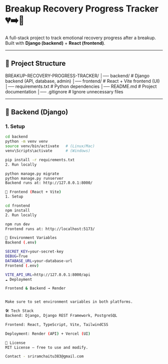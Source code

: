 # Breakup Recovery Progress Tracker 💔➡️💪

A full-stack project to track emotional recovery progress after a breakup.  
Built with **Django (backend)** + **React (frontend)**.

---

## 📂 Project Structure
BREAKUP-RECOVERY-PROGRESS-TRACKER/
│── backend/ # Django backend (API, database, admin)
│── frontend/ # React + Vite frontend (UI)
│── requirements.txt # Python dependencies
│── README.md # Project documentation
│── .gitignore # Ignore unnecessary files



---

## 🚀 Backend (Django)
### 1. Setup
```bash
cd backend
python -m venv venv
source venv/bin/activate   # (Linux/Mac)
venv\Scripts\activate      # (Windows)

pip install -r requirements.txt
2. Run locally

python manage.py migrate
python manage.py runserver
Backend runs at: http://127.0.0.1:8000/

🎨 Frontend (React + Vite)
1. Setup

cd frontend
npm install
2. Run locally

npm run dev
Frontend runs at: http://localhost:5173/

🔑 Environment Variables
Backend (.env)

SECRET_KEY=your-secret-key
DEBUG=True
DATABASE_URL=your-database-url
Frontend (.env)

VITE_API_URL=http://127.0.0.1:8000/api
☁️ Deployment

Frontend & Backend → Render


Make sure to set environment variables in both platforms.

🛠️ Tech Stack
Backend: Django, Django REST Framework, PostgreSQL

Frontend: React, TypeScript, Vite, TailwindCSS

Deployment: Render (API) + Vercel (UI)

📌 License
MIT License – free to use and modify.

Contact - sriramchaitu383@gmail.com
